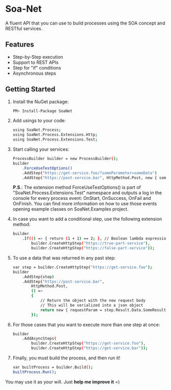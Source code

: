 # Soa-Net
A fluent API that you can use to build processes using the SOA concept and RESTful services.

## Features
* Step-by-Step execution
* Support to REST APIs
* Step for "if" conditions
* Asynchronous steps

## Getting Started
1) Install the NuGet package: 
    ```sh
    PM> Install-Package SoaNet
    ```

2) Add usings to your code:
    ```sh
    using SoaNet.Process;
    using SoaNet.Process.Extensions.Http;
    using SoaNet.Process.Extensions.Test;
    ```
    
3) Start calling your services:
    ```sh
    ProcessBuilder builder = new ProcessBuilder();
    builder
        .ForceUseTestOptions() 
        .AddStep("https://get-service.foo/?someParameter=someData")
        .AddStep("https://post-service.bar", HttpMethod.Post, new { someParameter = "someData" });
    ```
    
    **P.S**.: The extension method ForceUseTestOptions() is part of "SoaNet.Process.Extensions.Test" namespace and outputs a log in the console for every process event: OnStart, OnSuccess, OnFail and OnFinish. You can find more information on how to use those events opening example classes on SoaNet.Examples project.

4) In case you want to add a conditional step, use the following extension method:
    ```sh
    builder
        .If(() => { return (1 + 1) == 2; }, // Boolean lambda expression
            builder.CreateHttpStep("https://true-part-service"),    
            builder.CreateHttpStep("https://false-part-service"));
    ```
    
5) To use a data that was returned in any past step:
    ```sh
    var step = builder.CreateHttpStep("https://get-service.foo");
    builder
        .AddStep(step)
        .AddStep("https://post-service.bar",
            HttpMethod.Post,
            () =>
            {
                // Return the object with the new request body
                // This will be serialized into a json object
                return new { requestParam = step.Result.Data.SomeResult };
            });
    ```
    
6) For those cases that you want to execute more than one step at once:    
    ```sh
    builder
        .AddAsyncSteps(
            builder.CreateHttpStep("https://get-service.foo"),
            builder.CreateHttpStep("https://get-service.bar"));
    ```

7) Finally, you must build the process, and then run it!
    ```sh
    var builtProcess = builder.Build();
    builtProcess.Run();
    ```

You may use it as your will. Just **help me improve it** =)
